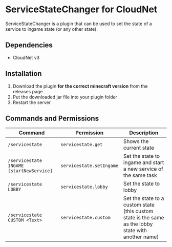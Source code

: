 # ServiceStateChanger for CloudNet
ServiceStateChanger is a plugin that can be used to set the state of a service to ingame state (or any other state).
## Dependencies
- CloudNet v3
## Installation
1. Download the plugin **for the correct minecraft version** from the releases page
2. Put the downloaded jar file into your plugin folder
3. Restart the server
## Commands and Permissions
| Command | Permission | Description |
|--|--|--|
| `/servicestate` | `servicestate.get` | Shows the current state |
| `/servicestate INGAME [startNewService]` | `servicestate.setIngame` | Set the state to ingame and start a new service of the same task |
| `/servicestate LOBBY` | `servicestate.lobby` | Set the state to lobby |
| `/servicestate CUSTOM <Text>` | `servicestate.custom` | Set the state to a custom state (this custom state is the same as the lobby state with another name) |
